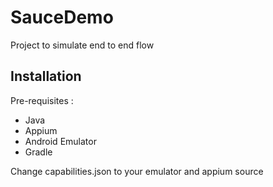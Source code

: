 # SauceDemo

Project to simulate end to end flow

## Installation

Pre-requisites :
- Java
- Appium
- Android Emulator
- Gradle

Change capabilities.json to your emulator and appium source
